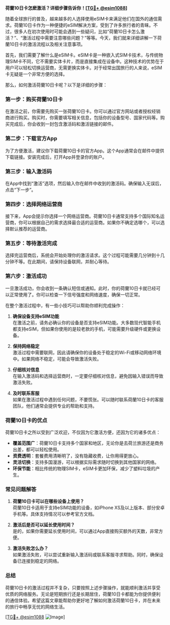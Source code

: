 **荷蘭10日卡怎麽激活？详细步骤告诉你！[[TG💪+ @esim1088](https://t.me/s/esim1088)]**

随着全球旅行的普及，越来越多的人选择使用eSIM卡来满足他们在国外的通信需求。荷蘭10日卡作为一种便捷的eSIM解决方案，受到了许多旅行者的青睐。不过，很多人在初次使用时可能会遇到一些疑问，比如“荷蘭10日卡怎么激活？”、“激活过程中需要注意哪些问题？”等等。今天，我们就来详细讲解一下荷蘭10日卡的激活流程以及相关注意事项。

首先，我们需要了解什么是eSIM卡。eSIM卡是一种嵌入式SIM卡技术，与传统物理SIM卡不同，它不需要实体卡片，而是直接集成在设备中。这种技术的优势在于用户可以轻松切换运营商，无需更换实体卡。对于经常出国旅行的人来说，eSIM卡无疑是一个非常方便的选择。

那么，如何激活荷蘭10日卡呢？以下是详细的步骤：

### **第一步：购买荷蘭10日卡**
在激活之前，你需要先购买一张荷蘭10日卡。你可以通过官方网站或者授权经销商进行购买。购买时，你需要填写相关信息，包括你的设备型号、国家代码等。购买完成后，你会收到一封包含激活码和激活链接的邮件。

### **第二步：下载官方App**
为了方便激活，建议你下载荷蘭10日卡的官方App。这个App通常会在邮件中提供下载链接。安装完成后，打开App并登录你的账户。

### **第三步：输入激活码**
在App中找到“激活”选项，然后输入你在邮件中收到的激活码。确保输入无误后，点击“下一步”。

### **第四步：选择网络运营商**
接下来，App会提示你选择一个网络运营商。荷蘭10日卡通常支持多个国际知名运营商，你可以根据自己的需求选择最合适的运营商。如果你不确定选哪个，可以选择默认推荐的运营商。

### **第五步：等待激活完成**
选择完运营商后，系统会开始处理你的激活请求。这个过程可能需要几分钟到十几分钟不等。在此期间，请保持设备联网，并耐心等待。

### **第六步：激活成功**
一旦激活成功，你会收到一条确认短信或通知。此时，你的荷蘭10日卡就已经可以正常使用了。你可以检查一下信号强度和网络速度，确保一切正常。

在整个激活过程中，有一些小技巧可以帮助你顺利完成操作：

1. **确保设备支持eSIM功能**  
   在激活之前，请务必确认你的设备是否支持eSIM功能。大多数现代智能手机都支持eSIM，但如果你使用的是较老款的手机，可能需要升级硬件或更换设备。

2. **保持网络稳定**  
   激活过程中需要联网，因此请确保你的设备处于稳定的Wi-Fi或移动网络环境中。如果网络不稳定，可能会导致激活失败。

3. **仔细核对信息**  
   在输入激活码和选择运营商时，一定要仔细核对信息，避免因输入错误而导致激活失败。

4. **及时联系客服**  
   如果在激活过程中遇到任何问题，不要慌张。可以随时联系荷蘭10日卡的客服团队，他们通常会提供专业的帮助和支持。

### **荷蘭10日卡的优点**
荷蘭10日卡之所以受到广泛欢迎，不仅因为它激活方便，还因为它的诸多优点：

- **覆盖范围广**：荷蘭10日卡支持多个国家和地区，无论你是去荷兰旅游还是商务出差，都可以轻松使用。
- **资费透明**：套餐费用清晰明了，没有隐藏收费，让你用得更放心。
- **灵活切换**：支持多国漫游，可以根据实际需求随时切换到其他国家的网络。
- **环保节能**：相比传统的物理SIM卡，eSIM卡更加环保，减少了塑料垃圾的产生。

### **常见问题解答**

1. **荷蘭10日卡可以在哪些设备上使用？**  
   荷蘭10日卡适用于支持eSIM功能的设备，如iPhone XS及以上版本、部分安卓手机等。具体支持情况可以参考官方文档。

2. **激活后是否可以延长使用时间？**  
   是的，如果你需要延长使用时间，可以通过App直接购买额外的天数，非常方便。

3. **激活失败怎么办？**  
   如果激活失败，可以尝试重新输入激活码或联系客服寻求帮助。同时，确保设备已连接到稳定的网络。

### **总结**
荷蘭10日卡的激活过程并不复杂，只要按照上述步骤操作，就能顺利激活并享受优质的网络服务。无论是短期旅行还是长期居住，荷蘭10日卡都能为你提供便利的通信体验。希望这篇文章能帮助你更好地了解如何激活荷蘭10日卡，并在未来的旅行中畅享无忧的网络生活。

[[TG💪+ @esim1088](https://t.me/s/esim1088) ![Image](https://i.postimg.cc/4NQfJmqS/Snipaste-2025-05-13-00-14-12.png)]